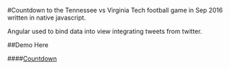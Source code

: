 #Countdown to the Tennessee vs Virginia Tech football game in Sep 2016 written in native javascript.

Angular used to bind data into view integrating tweets from twitter.

##Demo Here

####[Countdown](http://www.jeremyhilliard.com/projects/countdown/index.html#/ "Countdown")
